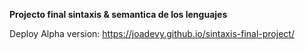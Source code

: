 
**Projecto final sintaxis & semantica de los lenguajes**

Deploy Alpha version: https://joadevy.github.io/sintaxis-final-project/
